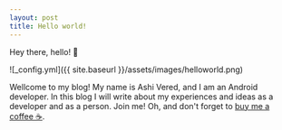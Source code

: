 ```yaml
---
layout: post
title: Hello world!
---
```

Hey there, hello! 👋


![_config.yml]({{ site.baseurl }}/assets/images/helloworld.png)

Wellcome to my blog!
My name is Ashi Vered, and I am an Android developer.
In this blog I will write about my experiences and ideas as a developer and as a person.
Join me!
Oh, and don't forget to [buy me a coffee ☕](https://www.buymeacoffee.com/ashivered).
